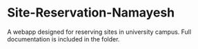 # Site-Reservation-Namayesh 
A webapp designed for reserving sites in university campus. Full documentation is included in the folder.
